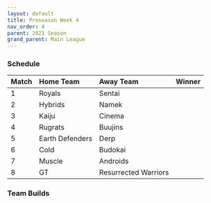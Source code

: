 ```yaml
---
layout: default
title: Preseason Week 4
nav_order: 4
parent: 2021 Season
grand_parent: Main League
---
```

### Schedule

|Match          |  Home Team            | Away Team        | Winner          |
| :-------------| :---------------------| :----------------| :---------------|
| 1             | Royals                | Sentai              |  |
| 2             | Hybrids               | Namek             |  |
| 3             | Kaiju                 | Cinema              |            |
| 4             | Rugrats               | Buujins 	          |          |
| 5             | Earth Defenders       | Derp              |           |
| 6             | Cold                  |  Budokai           |          |
| 7             | Muscle                | Androids            |               | 
| 8             | GT                    |  Resurrected Warriors |          |


### Team Builds 
	 	 	  		 	